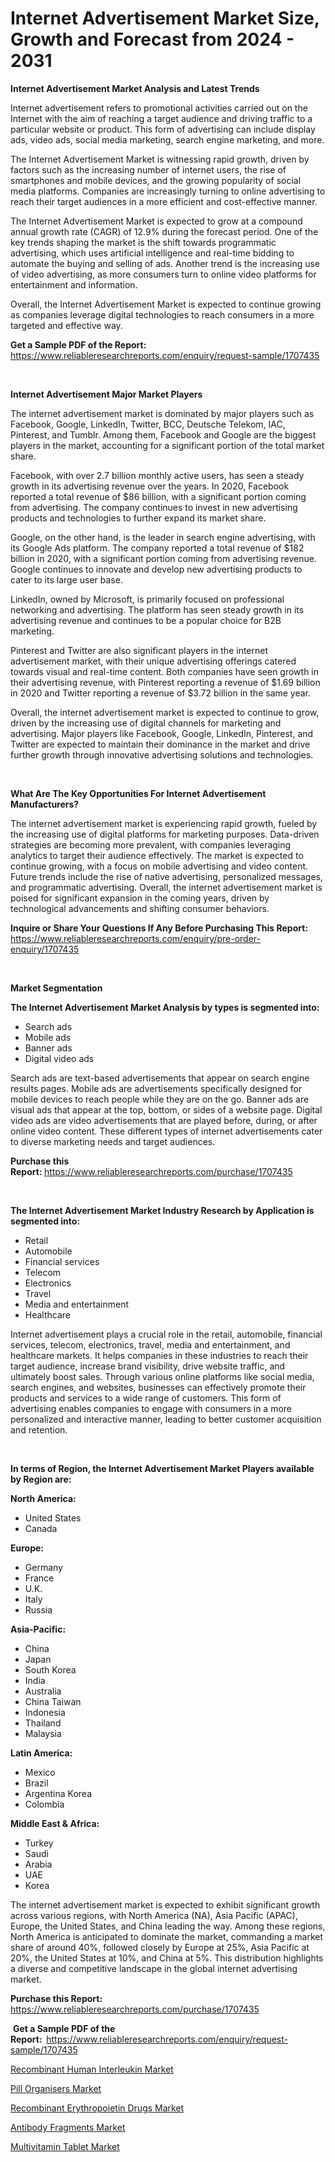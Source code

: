 <p><h1>Internet Advertisement Market Size, Growth and Forecast from 2024 - 2031</h1></p><p><strong>Internet Advertisement Market Analysis and Latest Trends</strong></p>
<p><p>Internet advertisement refers to promotional activities carried out on the Internet with the aim of reaching a target audience and driving traffic to a particular website or product. This form of advertising can include display ads, video ads, social media marketing, search engine marketing, and more.</p><p>The Internet Advertisement Market is witnessing rapid growth, driven by factors such as the increasing number of internet users, the rise of smartphones and mobile devices, and the growing popularity of social media platforms. Companies are increasingly turning to online advertising to reach their target audiences in a more efficient and cost-effective manner.</p><p>The Internet Advertisement Market is expected to grow at a compound annual growth rate (CAGR) of 12.9% during the forecast period. One of the key trends shaping the market is the shift towards programmatic advertising, which uses artificial intelligence and real-time bidding to automate the buying and selling of ads. Another trend is the increasing use of video advertising, as more consumers turn to online video platforms for entertainment and information.</p><p>Overall, the Internet Advertisement Market is expected to continue growing as companies leverage digital technologies to reach consumers in a more targeted and effective way.</p></p>
<p><strong>Get a Sample PDF of the Report:&nbsp;</strong> <a href="https://www.reliableresearchreports.com/enquiry/request-sample/1707435">https://www.reliableresearchreports.com/enquiry/request-sample/1707435</a></p>
<p>&nbsp;</p>
<p><strong>Internet Advertisement Major Market Players</strong></p>
<p><p>The internet advertisement market is dominated by major players such as Facebook, Google, LinkedIn, Twitter, BCC, Deutsche Telekom, IAC, Pinterest, and Tumblr. Among them, Facebook and Google are the biggest players in the market, accounting for a significant portion of the total market share. </p><p>Facebook, with over 2.7 billion monthly active users, has seen a steady growth in its advertising revenue over the years. In 2020, Facebook reported a total revenue of $86 billion, with a significant portion coming from advertising. The company continues to invest in new advertising products and technologies to further expand its market share.</p><p>Google, on the other hand, is the leader in search engine advertising, with its Google Ads platform. The company reported a total revenue of $182 billion in 2020, with a significant portion coming from advertising revenue. Google continues to innovate and develop new advertising products to cater to its large user base.</p><p>LinkedIn, owned by Microsoft, is primarily focused on professional networking and advertising. The platform has seen steady growth in its advertising revenue and continues to be a popular choice for B2B marketing.</p><p>Pinterest and Twitter are also significant players in the internet advertisement market, with their unique advertising offerings catered towards visual and real-time content. Both companies have seen growth in their advertising revenue, with Pinterest reporting a revenue of $1.69 billion in 2020 and Twitter reporting a revenue of $3.72 billion in the same year.</p><p>Overall, the internet advertisement market is expected to continue to grow, driven by the increasing use of digital channels for marketing and advertising. Major players like Facebook, Google, LinkedIn, Pinterest, and Twitter are expected to maintain their dominance in the market and drive further growth through innovative advertising solutions and technologies.</p></p>
<p>&nbsp;</p>
<p><strong>What Are The Key Opportunities For Internet Advertisement Manufacturers?</strong></p>
<p><p>The internet advertisement market is experiencing rapid growth, fueled by the increasing use of digital platforms for marketing purposes. Data-driven strategies are becoming more prevalent, with companies leveraging analytics to target their audience effectively. The market is expected to continue growing, with a focus on mobile advertising and video content. Future trends include the rise of native advertising, personalized messages, and programmatic advertising. Overall, the internet advertisement market is poised for significant expansion in the coming years, driven by technological advancements and shifting consumer behaviors.</p></p>
<p><strong>Inquire or Share Your Questions If Any Before Purchasing This Report:</strong> <a href="https://www.reliableresearchreports.com/enquiry/pre-order-enquiry/1707435">https://www.reliableresearchreports.com/enquiry/pre-order-enquiry/1707435</a></p>
<p>&nbsp;</p>
<p><strong>Market Segmentation</strong></p>
<p><strong>The Internet Advertisement Market Analysis by types is segmented into:</strong></p>
<p><ul><li>Search ads</li><li>Mobile ads</li><li>Banner ads</li><li>Digital video ads</li></ul></p>
<p><p>Search ads are text-based advertisements that appear on search engine results pages. Mobile ads are advertisements specifically designed for mobile devices to reach people while they are on the go. Banner ads are visual ads that appear at the top, bottom, or sides of a website page. Digital video ads are video advertisements that are played before, during, or after online video content. These different types of internet advertisements cater to diverse marketing needs and target audiences.</p></p>
<p><strong>Purchase this Report:&nbsp;</strong><a href="https://www.reliableresearchreports.com/purchase/1707435">https://www.reliableresearchreports.com/purchase/1707435</a></p>
<p>&nbsp;</p>
<p><strong>The Internet Advertisement Market Industry Research by Application is segmented into:</strong></p>
<p><ul><li>Retail</li><li>Automobile</li><li>Financial services</li><li>Telecom</li><li>Electronics</li><li>Travel</li><li>Media and entertainment</li><li>Healthcare</li></ul></p>
<p><p>Internet advertisement plays a crucial role in the retail, automobile, financial services, telecom, electronics, travel, media and entertainment, and healthcare markets. It helps companies in these industries to reach their target audience, increase brand visibility, drive website traffic, and ultimately boost sales. Through various online platforms like social media, search engines, and websites, businesses can effectively promote their products and services to a wide range of customers. This form of advertising enables companies to engage with consumers in a more personalized and interactive manner, leading to better customer acquisition and retention.</p></p>
<p>&nbsp;</p>
<p><strong>In terms of Region, the Internet Advertisement Market Players available by Region are:</strong></p>
<p>
    <p> <strong> North America: </strong>
        <ul>
            <li>United States</li>
            <li>Canada</li>
        </ul>
        </p> 
    <p> <strong> Europe: </strong>
        <ul>
            <li>Germany</li>
            <li>France</li>
            <li>U.K.</li>
            <li>Italy</li>
            <li>Russia</li>
        </ul>
        </p> 
    <p> <strong> Asia-Pacific: </strong>
        <ul>
            <li>China</li>
            <li>Japan</li>
            <li>South Korea</li>
            <li>India</li>
            <li>Australia</li>
            <li>China Taiwan</li>
            <li>Indonesia</li>
            <li>Thailand</li>
            <li>Malaysia</li>
        </ul>
        </p> 
    <p> <strong> Latin America: </strong>
        <ul>
            <li>Mexico</li>
            <li>Brazil</li>
            <li>Argentina Korea</li>
            <li>Colombia</li>
        </ul>
        </p> 
    <p> <strong> Middle East & Africa: </strong>
        <ul>
            <li>Turkey</li>
            <li>Saudi</li>
            <li>Arabia</li>
            <li>UAE</li>
            <li>Korea</li>
        </ul>
    </p>
    </p>
<p><p>The internet advertisement market is expected to exhibit significant growth across various regions, with North America (NA), Asia Pacific (APAC), Europe, the United States, and China leading the way. Among these regions, North America is anticipated to dominate the market, commanding a market share of around 40%, followed closely by Europe at 25%, Asia Pacific at 20%, the United States at 10%, and China at 5%. This distribution highlights a diverse and competitive landscape in the global internet advertising market.</p></p>
<p><strong>Purchase this Report: </strong><a href="https://www.reliableresearchreports.com/purchase/1707435">https://www.reliableresearchreports.com/purchase/1707435</a></p>
<p>&nbsp;<strong>Get a Sample PDF of the Report:&nbsp;&nbsp;</strong><a href="https://www.reliableresearchreports.com/enquiry/request-sample/1707435">https://www.reliableresearchreports.com/enquiry/request-sample/1707435</a></p>
<p><strong></strong></p>
<p><p><a href="https://medium.com/@othamcclure/recombinant-human-interleukin-market-size-and-market-trends-complete-industry-overview-2024-to-dc36d96266e3">Recombinant Human Interleukin Market</a></p><p><a href="https://medium.com/@patriciaknight1961/pill-organisers-market-report-reveals-the-latest-trends-and-growth-opportunities-of-this-market-042a225fad7f">Pill Organisers Market</a></p><p><a href="https://medium.com/@othamcclure/recombinant-erythropoietin-drugs-market-exploring-market-share-market-trends-and-future-growth-d83df483cfa8">Recombinant Erythropoietin Drugs Market</a></p><p><a href="https://medium.com/@patriciaknight1961/antibody-fragments-market-insights-into-market-cagr-market-trends-and-growth-strategies-16db2a5adec9">Antibody Fragments Market</a></p><p><a href="https://medium.com/@lisastevens48/multivitamin-tablet-nbsp-market-focuses-on-market-share-size-and-projected-forecast-till-2031-b8496c6932a3">Multivitamin Tablet Market</a></p></p>